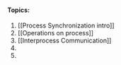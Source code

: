 #### Topics:

1. [[Process Synchronization intro]]
2. [[Operations on process]]
3. [[Interprocess Communication]]
4. 
5. 